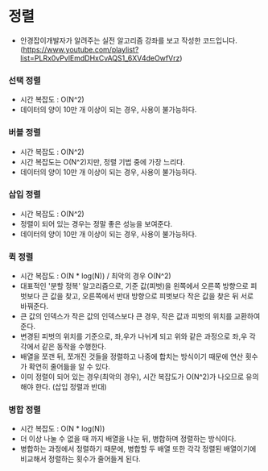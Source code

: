# 정렬

- 안경잡이개발자가 알려주는 실전 알고리즘 강좌를 보고 작성한 코드입니다. (https://www.youtube.com/playlist?list=PLRx0vPvlEmdDHxCvAQS1_6XV4deOwfVrz)

### 선택 정렬
- 시간 복잡도 : O(N^2)
- 데이터의 양이 10만 개 이상이 되는 경우, 사용이 불가능하다.

### 버블 정렬
- 시간 복잡도 : O(N^2)
- 시간 복잡도는 O(N^2)지만, 정렬 기법 중에 가장 느리다.
- 데이터의 양이 10만 개 이상이 되는 경우, 사용이 불가능하다.

### 삽입 정렬
- 시간 복잡도 : O(N^2)
- 정렬이 되어 있는 경우는 정말 좋은 성능을 보여준다.
- 데이터의 양이 10만 개 이상이 되는 경우, 사용이 불가능하다.

### 퀵 정렬
- 시간 복잡도 : O(N * log(N)) / 최악의 경우 O(N^2)
- 대표적인 '분할 정복' 알고리즘으로, 기준 값(피벗)을 왼쪽에서 오른쪽 방향으로 피벗보다 큰 값을 찾고, 오른쪽에서 반대 방향으로 피벗보다 작은 값을 찾은 뒤 서로 바꿔준다.
- 큰 값의 인덱스가 작은 값의 인덱스보다 큰 경우, 작은 값과 피벗의 위치를 교환하여 준다.
- 변경된 피벗의 위치를 기준으로, 좌,우가 나뉘게 되고 위와 같은 과정으로 좌,우 각각에서 같은 동작을 수행한다.
- 배열을 쪼갠 뒤, 쪼개진 것들을 정렬하고 나중에 합치는 방식이기 때문에 연산 횟수가 확연히 줄어듦을 알 수 있다.
- 이미 정렬이 되어 있는 경우(최악의 경우), 시간 복잡도가 O(N^2)가 나오므로 유의해야 한다. (삽입 정렬과 반대)

### 병합 정렬
- 시간 복잡도 : O(N * log(N))
- 더 이상 나눌 수 없을 때 까지 배열을 나눈 뒤, 병합하며 정렬하는 방식이다.
- 병합하는 과정에서 정렬하기 때문에, 병합할 두 배열 또한 각각 정렬된 배열이기에 비교해서 정렬하는 횟수가 줄어들게 된다.

